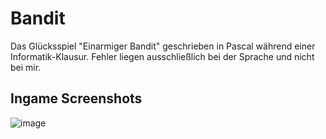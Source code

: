 # Bandit
Das Glücksspiel "Einarmiger Bandit" geschrieben in Pascal während einer Informatik-Klausur. Fehler liegen ausschließlich bei der Sprache und nicht bei mir.

## Ingame Screenshots

![image](https://user-images.githubusercontent.com/42280757/176785981-57f6af04-77e9-4c04-97be-efe166775ec2.png)
